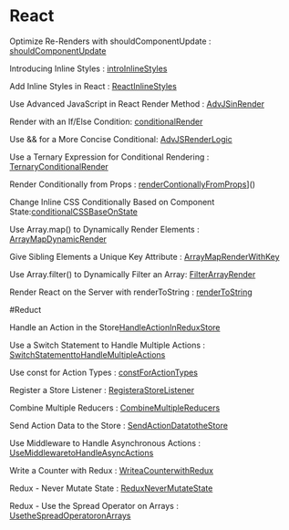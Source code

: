 # React
 Optimize Re-Renders with shouldComponentUpdate : [shouldComponentUpdate](https://github.com/chartman4/fccReact/blob/master/shouldComponentUpdate)
  
 Introducing Inline Styles : [introInlineStyles](https://github.com/chartman4/fccReact/blob/master/IntroInlineStyles)
  
 Add Inline Styles in React : [ReactInlineStyles](https://github.com/chartman4/fccReact/blob/master/ReactInlineStyles)
 
 Use Advanced JavaScript in React Render Method : [AdvJSinRender](https://github.com/chartman4/fccReact/blob/master/AdvJSinRender)
 
 Render with an If/Else Condition: [conditionalRender](https://github.com/chartman4/fccReact/blob/master/conditionalRender)

 Use && for a More Concise Conditional: [AdvJSRenderLogic](https://github.com/chartman4/fccReact/blob/master/AdvJSRenderLogic)
 
 Use a Ternary Expression for Conditional Rendering : [TernaryConditionalRender](https://github.com/chartman4/fccReact/blob/master/TernaryConditionalRender)
 
 Render Conditionally from Props : [renderContionallyFromProps](https://github.com/chartman4/fccReact/blob/master/renderContionallyFromProps)]()
 
 Change Inline CSS Conditionally Based on Component State:[conditionalCSSBaseOnState](https://github.com/chartman4/fccReact/blob/master/conditionalCSSBaseOnState)
 
 Use Array.map() to Dynamically Render Elements : [ArrayMapDynamicRender](https://github.com/chartman4/fccReact/blob/master/ArrayMapDynamicRender)
 
 Give Sibling Elements a Unique Key Attribute : [ArrayMapRenderWithKey](https://github.com/chartman4/fccReact/blob/master/ArrayMapRenderWithKey)
 
 Use Array.filter() to Dynamically Filter an Array: [FilterArrayRender](https://github.com/chartman4/fccReact/blob/master/FilterArrayRender)
 
Render React on the Server with renderToString : [renderToString](https://github.com/chartman4/fccReact/blob/master/renderToString)

#Reduct

Handle an Action in the Store[HandleActionInReduxStore](https://github.com/chartman4/fccReact/blob/master/HandleActionInReduxStore)

Use a Switch Statement to Handle Multiple Actions : [SwitchStatementtoHandleMultipleActions](https://github.com/chartman4/fccReact/blob/master/HandleActionInReduxStore)

Use const for Action Types : [constForActionTypes](https://github.com/chartman4/fccReact/blob/master/constForActionTypes)

Register a Store Listener : [RegisteraStoreListener](https://github.com/chartman4/fccReact/blob/master/RegisteraStoreListener)

Combine Multiple Reducers : [CombineMultipleReducers](https://github.com/chartman4/fccReact/blob/master/CombineMultipleReducers)

Send Action Data to the Store : [SendActionDatatotheStore](https://github.com/chartman4/fccReact/blob/master/SendActionDatatotheStore)

Use Middleware to Handle Asynchronous Actions : [UseMiddlewaretoHandleAsyncActions](https://github.com/chartman4/fccReact/blob/master/UseMiddlewaretoHandleAsyncActions)

Write a Counter with Redux : [WriteaCounterwithRedux](https://github.com/chartman4/fccReact/blob/master/WriteaCounterwithRedux)

Redux - Never Mutate State : [ReduxNeverMutateState](https://github.com/chartman4/fccReact/blob/master/ReduxNeverMutateState)

Redux - Use the Spread Operator on Arrays : [UsetheSpreadOperatoronArrays]()
